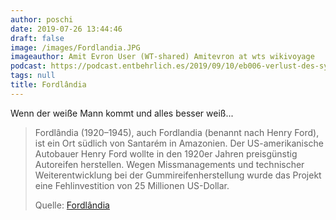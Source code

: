 ```yaml
---
author: poschi
date: 2019-07-26 13:44:46
draft: false
image: /images/Fordlandia.JPG
imageauthor: Amit Evron User (WT-shared) Amitevron at wts wikivoyage
podcast: https://podcast.entbehrlich.es/2019/09/10/eb006-verlust-des-synthetischen-gummis/
tags: null
title: Fordlândia
---
```


Wenn der weiße Mann kommt und alles besser weiß...

> Fordlândia (1920–1945), auch Fordlandia (benannt nach Henry Ford), ist ein Ort
> südlich von Santarém in Amazonien. Der US-amerikanische Autobauer Henry Ford
> wollte in den 1920er Jahren preisgünstig Autoreifen herstellen. Wegen
> Missmanagements und technischer Weiterentwicklung bei der
> Gummireifenherstellung wurde das Projekt eine Fehlinvestition von 25 Millionen
> US-Dollar.
>
> Quelle: [Fordlândia](https://de.wikipedia.org/wiki/Fordl%C3%A2ndia)